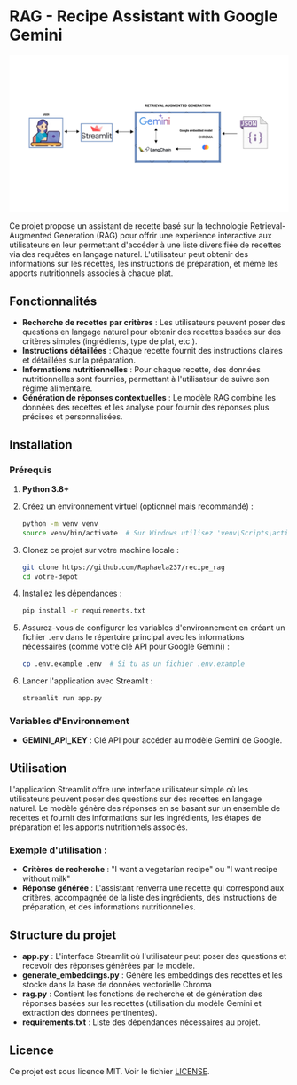 # RAG - Recipe Assistant with Google Gemini

![Logo du Projet](LOGO.png)  <!-- Remplacer "image.png" par le nom de ton image -->

Ce projet propose un assistant de recette basé sur la technologie Retrieval-Augmented Generation (RAG) pour offrir une expérience interactive aux utilisateurs en leur permettant d'accéder à une liste diversifiée de recettes via des requêtes en langage naturel. L'utilisateur peut obtenir des informations sur les recettes, les instructions de préparation, et même les apports nutritionnels associés à chaque plat.

## Fonctionnalités
- **Recherche de recettes par critères** : Les utilisateurs peuvent poser des questions en langage naturel pour obtenir des recettes basées sur des critères simples (ingrédients, type de plat, etc.).
- **Instructions détaillées** : Chaque recette fournit des instructions claires et détaillées sur la préparation.
- **Informations nutritionnelles** : Pour chaque recette, des données nutritionnelles sont fournies, permettant à l'utilisateur de suivre son régime alimentaire.
- **Génération de réponses contextuelles** : Le modèle RAG combine les données des recettes et les analyse pour fournir des réponses plus précises et personnalisées.

## Installation

### Prérequis
1. **Python 3.8+**
2. Créez un environnement virtuel (optionnel mais recommandé) :
    ```bash
    python -m venv venv
    source venv/bin/activate  # Sur Windows utilisez 'venv\Scripts\activate'
    ```

3. Clonez ce projet sur votre machine locale :
    ```bash
    git clone https://github.com/Raphaela237/recipe_rag
    cd votre-depot
    ```

4. Installez les dépendances :
    ```bash
    pip install -r requirements.txt
    ```

5. Assurez-vous de configurer les variables d'environnement en créant un fichier `.env` dans le répertoire principal avec les informations nécessaires (comme votre clé API pour Google Gemini) :
    ```bash
    cp .env.example .env  # Si tu as un fichier .env.example
    ```

6. Lancer l'application avec Streamlit :
    ```bash
    streamlit run app.py
    ```

### Variables d'Environnement
- **GEMINI_API_KEY** : Clé API pour accéder au modèle Gemini de Google.

## Utilisation

L'application Streamlit offre une interface utilisateur simple où les utilisateurs peuvent poser des questions sur des recettes en langage naturel. Le modèle génère des réponses en se basant sur un ensemble de recettes et fournit des informations sur les ingrédients, les étapes de préparation et les apports nutritionnels associés.

### Exemple d'utilisation :
- **Critères de recherche** : "I want a vegetarian recipe" ou "I want recipe without milk"
- **Réponse générée** : L'assistant renverra une recette qui correspond aux critères, accompagnée de la liste des ingrédients, des instructions de préparation, et des informations nutritionnelles.

## Structure du projet

- **app.py** : L'interface Streamlit où l'utilisateur peut poser des questions et recevoir des réponses générées par le modèle.
- **generate_embeddings.py** : Génère les embeddings des recettes et les stocke dans la base de données vectorielle Chroma
- **rag.py** : Contient les fonctions de recherche et de génération des réponses basées sur les recettes (utilisation du modèle Gemini et extraction des données pertinentes).
- **requirements.txt** : Liste des dépendances nécessaires au projet.

## Licence

Ce projet est sous licence MIT. Voir le fichier [LICENSE](LICENSE).
